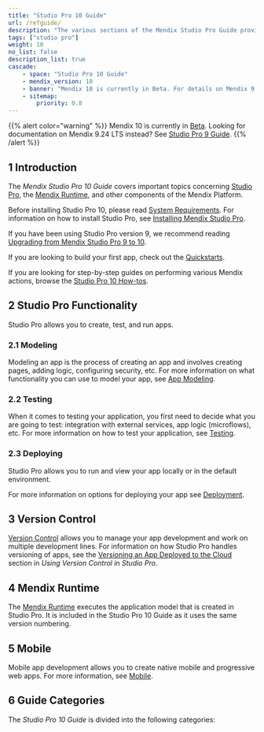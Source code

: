 ```yaml
---
title: "Studio Pro 10 Guide"
url: /refguide/
description: "The various sections of the Mendix Studio Pro Guide provide details on the features and functionality of the Mendix Platform."
tags: ["studio pro"]
weight: 10
no_list: false
description_list: true
cascade:
    - space: "Studio Pro 10 Guide"
    - mendix_version: 10
    - banner: "Mendix 10 is currently in Beta. For details on Mendix 9.24 LTS, see Studio Pro 9 Guide."
    - sitemap:
        priority: 0.8
---
```


{{% alert color="warning" %}}
Mendix 10 is currently in [Beta](/releasenotes/beta-features/). Looking for documentation on Mendix 9.24 LTS instead? See [Studio Pro 9 Guide](/refguide9/).
{{% /alert %}}

## 1 Introduction

The *Mendix Studio Pro 10 Guide* covers important topics concerning [Studio Pro](/refguide/modeling/), the [Mendix Runtime](/refguide/runtime/), and other components of the Mendix Platform.

Before installing Studio Pro 10, please read [System Requirements](/refguide/system-requirements/). For information on how to install Studio Pro, see [Installing Mendix Studio Pro](/refguide/install//).

If you have been using Studio Pro version 9, we recommend reading [Upgrading from Mendix Studio Pro 9 to 10](/refguide/upgrading-from-9-to-10/).

If you are looking to build your first app, check out the [Quickstarts](/quickstart-guide/).

If you are looking for step-by-step guides on performing various Mendix actions, browse the [Studio Pro 10 How-tos](/howto/).

## 2 Studio Pro Functionality

Studio Pro allows you to create, test, and run apps. 

### 2.1 Modeling 

Modeling an app is the process of creating an app and involves creating pages, adding logic, configuring security, etc. For more information on what functionality you can use to model your app, see [App Modeling](/refguide/modeling/).  

### 2.2 Testing 

When it comes to testing your application, you first need to decide what you are going to test: integration with external services, app logic (microflows), etc. For more information on how to test your application, see [Testing](/howto/testing/). 

### 2.3 Deploying 

Studio Pro allows you to run and view your app locally or in the default environment.

For more information on options for deploying your app see [Deployment](/developerportal/deploy/).

## 3 Version Control

[Version Control](/refguide/version-control/) allows you to manage your app development and work on multiple development lines. For information on how Studio Pro handles versioning of apps, see the [Versioning an App Deployed to the Cloud](/refguide/using-version-control-in-studio-pro/#versioning-app) section in *Using Version Control in Studio Pro*. 

## 4 Mendix Runtime

The [Mendix Runtime](/refguide/runtime/) executes the application model that is created in Studio Pro. It is included in the Studio Pro 10 Guide as it uses the same version numbering. 

## 5 Mobile

Mobile app development allows you to create native mobile and progressive web apps. For more information, see [Mobile](/refguide/mobile/). 

## 6 Guide Categories

The *Studio Pro 10 Guide* is divided into the following categories:
